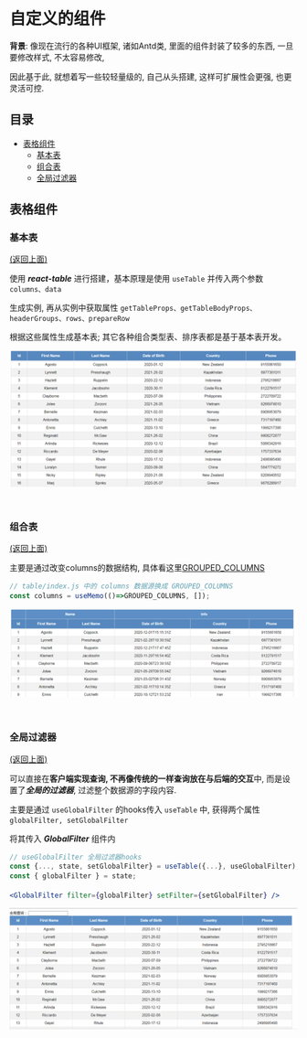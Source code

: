 # 自定义的组件

**背景**: 像现在流行的各种UI框架, 诸如Antd类, 里面的组件封装了较多的东西, 一旦要修改样式, 不太容易修改,

因此基于此, 就想着写一些较轻量级的, 自己从头搭建, 这样可扩展性会更强, 也更灵活可控.


## 目录

- [表格组件](#表格组件)
    - [基本表](#基本表) 
    - [组合表](#组合表)
    - [全局过滤器](#全局过滤器)


## 表格组件

### 基本表
[(返回上面)](#目录)

使用 ***react-table*** 进行搭建，基本原理是使用 ```useTable``` 并传入两个参数 ```columns、data```

生成实例, 再从实例中获取属性 ```getTableProps、getTableBodyProps、headerGroups、rows、prepareRow``` 

根据这些属性生成基本表; 其它各种组合类型表、排序表都是基于基本表开发。

![basic table](https://github.com/BlueOrgreen/basic-conponents/blob/master/imgs/basic-component.png)

<br />

### 组合表
[(返回上面)](#目录)

主要是通过改变columns的数据结构, 
具体看这里[GROUPED_COLUMNS](https://github.com/BlueOrgreen/basic-conponents/blob/master/src/components/table/columns.js)

```js
// table/index.js 中的 columns 数据源换成 GROUPED_COLUMNS
const columns = useMemo(()=>GROUPED_COLUMNS, []);
```

![header-group-table](https://github.com/BlueOrgreen/basic-conponents/blob/master/imgs/header-group-table.png)

<br />

### 全局过滤器
[(返回上面)](#目录)

可以直接在**客户端实现查询, 不再像传统的一样查询放在与后端的交互**中, 而是设置了***全局的过滤器***, 过滤整个数据源的字段内容.

主要是通过 ```useGlobalFilter``` 的hooks传入 ```useTable``` 中, 获得两个属性 ```globalFilter, setGlobalFilter```

将其传入 ***GlobalFilter*** 组件内

```jsx
// useGlobalFilter 全局过滤器hooks
const {..., state, setGlobalFilter} = useTable({...}, useGlobalFilter);
const { globalFilter } = state;

<GlobalFilter filter={globalFilter} setFilter={setGlobalFilter} />
```

![global-filter](https://github.com/BlueOrgreen/basic-conponents/blob/master/imgs/globaFilter.gif)

<br />
